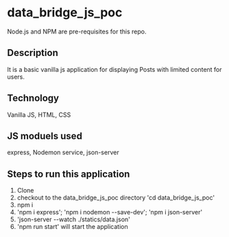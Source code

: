 # data_bridge_js_poc
Node.js and NPM are pre-requisites for this repo.
## Description
It is a basic vanilla js application for displaying Posts with limited content for users.
## Technology
Vanilla JS,
HTML,
CSS

## JS moduels used
express,
Nodemon service,
json-server

## Steps to run this application
1. Clone
2. checkout to the data_bridge_js_poc directory 'cd data_bridge_js_poc'
3. npm i
4. 'npm i express'; 'npm i nodemon --save-dev'; 'npm i json-server'
5. 'json-server --watch ./statics/data.json'
5. 'npm run start' will start the application
